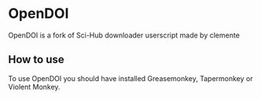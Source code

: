# OpenDOI
OpenDOI is a fork of Sci-Hub downloader userscript made by clemente

## How to use
To use OpenDOI you should have installed Greasemonkey, Tapermonkey or Violent Monkey.
